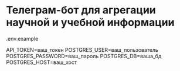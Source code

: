 # Телеграм-бот для агрегации научной и учебной информации
.env.example

API_TOKEN=ваш_токен
POSTGRES_USER=ваш_пользователь
POSTGRES_PASSWORD=ваш_пароль
POSTGRES_DB=ваша_бд
POSTGRES_HOST=ваш_хост

